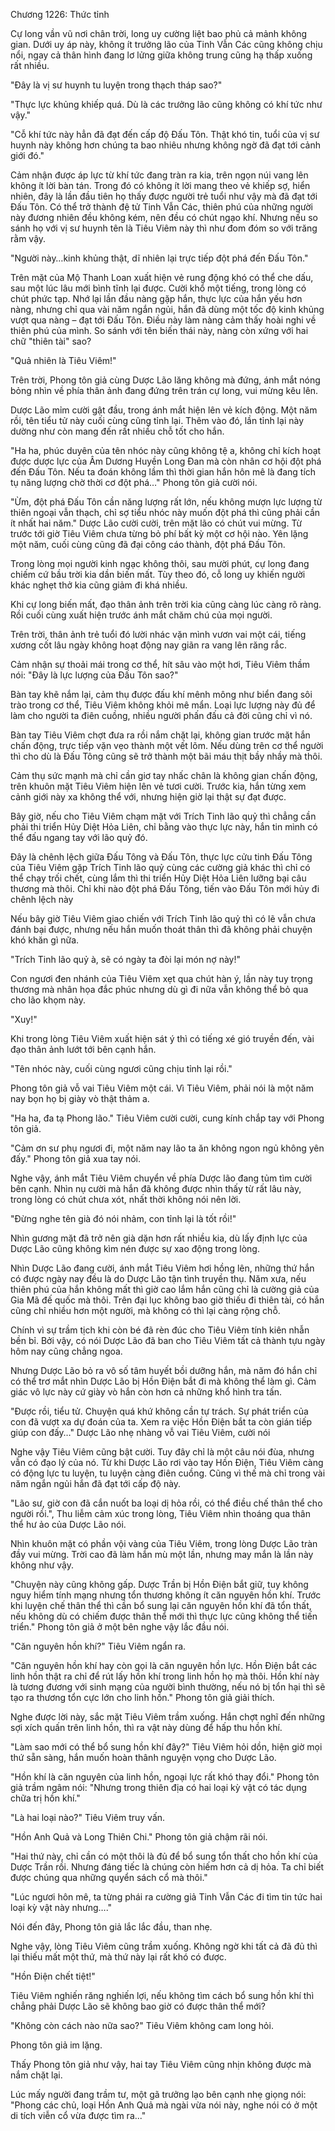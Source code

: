




Chương 1226: Thức tỉnh


Cự long vần vũ nơi chân trời, long uy cường liệt bao phủ cả mảnh không gian. Dưới uy áp này, không ít trưởng lão của Tinh Vẫn Các cũng không chịu nổi, ngay cả thân hình đang lơ lửng giữa không trung cũng hạ thấp xuống rất nhiều.

"Đây là vị sư huynh tu luyện trong thạch tháp sao?"

"Thực lực khủng khiếp quá. Dù là các trưởng lão cũng không có khí tức như vậy."

"Cỗ khí tức này hẳn đã đạt đến cấp độ Đấu Tôn. Thật khó tin, tuổi của vị sư huynh này không hơn chúng ta bao nhiêu nhưng không ngờ đã đạt tới cảnh giới đó."

Cảm nhận được áp lực từ khí tức đang tràn ra kia, trên ngọn núi vang lên không ít lời bàn tán. Trong đó có không ít lời mang theo vẻ khiếp sợ, hiển nhiên, đây là lần đầu tiên họ thấy được người trẻ tuổi như vậy mà đã đạt tới Đấu Tôn. Có thể trở thành đệ tử Tinh Vẫn Các, thiên phú của những người này đương nhiên đều không kém, nên đều có chút ngạo khí. Nhưng nếu so sánh họ với vị sư huynh tên là Tiêu Viêm này thì như đom đóm so với trăng rằm vậy.

"Người này…kinh khủng thật, dĩ nhiên lại trực tiếp đột phá đến Đấu Tôn."

Trên mặt của Mộ Thanh Loan xuất hiện vẻ rung động khó có thể che dấu, sau một lúc lâu mới bình tĩnh lại được. Cười khổ một tiếng, trong lòng có chút phức tạp. Nhớ lại lần đầu nàng gặp hắn, thực lực của hắn yếu hơn nàng, nhưng chỉ qua vài năm ngắn ngủi, hắn đã dùng một tốc độ kinh khủng vượt qua nàng – đạt tới Đấu Tôn. Điều này làm nàng cảm thấy hoài nghi về thiên phú của mình. So sánh với tên biến thái này, nàng còn xứng với hai chữ "thiên tài" sao?

"Quả nhiên là Tiêu Viêm!"

Trên trời, Phong tôn giả cùng Dược Lão lăng không mà đứng, ánh mắt nóng bỏng nhìn về phía thân ảnh đang đứng trên trán cự long, vui mừng kêu lên.

Dược Lão mỉm cười gật đầu, trong ánh mắt hiện lên vẻ kích động. Một năm rồi, tên tiểu tử này cuối cùng cũng tỉnh lại. Thêm vào đó, lần tỉnh lại này dường như còn mang đến rất nhiều chỗ tốt cho hắn.

"Ha ha, phúc duyên của tên nhóc này cũng không tệ a, không chỉ kích hoạt được dược lực của Âm Dương Huyền Long Đan mà còn nhân cơ hội đột phá đến Đấu Tôn. Nếu ta đoán không lầm thì thời gian hắn hôn mê là đang tích tụ năng lượng chờ thời cơ đột phá…" Phong tôn giả cười nói.

"Ừm, đột phá Đấu Tôn cần năng lượng rất lớn, nếu không mượn lực lượng từ thiên ngoại vẫn thạch, chỉ sợ tiểu nhóc này muốn đột phá thì cũng phải cần ít nhất hai năm." Dược Lão cười cười, trên mặt lão có chút vui mừng. Từ trước tới giờ Tiêu Viêm chưa từng bỏ phí bất kỳ một cơ hội nào. Yên lặng một năm, cuối cùng cũng đã đại công cáo thành, đột phá Đấu Tôn.

Trong lòng mọi người kinh ngạc không thôi, sau mười phút, cự long đang chiếm cứ bầu trời kia dần biến mất. Tùy theo đó, cỗ long uy khiến người khác nghẹt thở kia cũng giảm đi khá nhiều.

Khi cự long biến mất, đạo thân ảnh trên trời kia cũng càng lúc càng rõ ràng. Rồi cuối cùng xuất hiện trước ánh mắt chăm chú của mọi người.

Trên trời, thân ảnh trẻ tuổi đó lười nhác vặn mình vươn vai một cái, tiếng xương cốt lâu ngày không hoạt động nay giãn ra vang lên răng rắc.

Cảm nhận sự thoải mái trong cơ thể, hít sâu vào một hơi, Tiêu Viêm thầm nói: "Đây là lực lượng của Đấu Tôn sao?"

Bàn tay khẽ nắm lại, cảm thụ được đấu khí mênh mông như biển đang sôi trào trong cơ thể, Tiêu Viêm không khỏi mê mẩn. Loại lực lượng này đủ để làm cho người ta điên cuồng, nhiều người phấn đấu cả đời cũng chỉ vì nó.

Bàn tay Tiêu Viêm chợt đưa ra rồi nắm chặt lại, không gian trước mặt hắn chấn động, trực tiếp vặn vẹo thành một vết lõm. Nếu dùng trên cơ thể người thì cho dù là Đấu Tông cũng sẽ trở thành một bãi máu thịt bầy nhầy mà thôi.

Cảm thụ sức mạnh mà chỉ cần giơ tay nhấc chân là không gian chấn động, trên khuôn mặt Tiêu Viêm hiện lên vẻ tươi cười. Trước kia, hắn từng xem cảnh giới này xa không thể với, nhưng hiện giờ lại thật sự đạt được.

Bây giờ, nếu cho Tiêu Viêm chạm mặt với Trích Tinh lão quỷ thì chẳng cần phải thi triển Hủy Diệt Hỏa Liên, chỉ bằng vào thực lực này, hắn tin mình có thể đấu ngang tay với lão quỷ đó.

Đây là chênh lệch giữa Đấu Tông và Đấu Tôn, thực lực cửu tinh Đấu Tông của Tiêu Viêm gặp Trích Tinh lão quỷ cùng các cường giả khác thì chỉ có thể chạy trối chết, cùng lắm thì thi triển Hủy Diệt Hỏa Liên lưỡng bại câu thương mà thôi. Chỉ khi nào đột phá Đấu Tông, tiến vào Đấu Tôn mới hủy đi chênh lệch này

Nếu bây giờ Tiêu Viêm giao chiến với Trích Tinh lão quỷ thì có lẽ vẫn chưa đánh bại được, nhưng nếu hắn muốn thoát thân thì đã không phải chuyện khó khăn gì nữa.

"Trích Tinh lão quỷ à, sẽ có ngày ta đòi lại món nợ này!"

Con ngươi đen nhánh của Tiêu Viêm xẹt qua chút hàn ý, lần này tuy trọng thương mà nhân họa đắc phúc nhưng dù gì đi nữa vẫn không thể bỏ qua cho lão khọm này.

"Xuy!"

Khi trong lòng Tiêu Viêm xuất hiện sát ý thì có tiếng xé gió truyền đến, vài đạo thân ảnh lướt tới bên cạnh hắn.

"Tên nhóc này, cuối cùng ngươi cũng chịu tỉnh lại rồi."

Phong tôn giả vỗ vai Tiêu Viêm một cái. Vì Tiêu Viêm, phải nói là một năm nay bọn họ bị giày vò thật thảm a.

"Ha ha, đa tạ Phong lão." Tiêu Viêm cười cười, cung kính chắp tay với Phong tôn giả.

"Cảm ơn sư phụ ngươi đi, một năm nay lão ta ăn không ngon ngủ không yên đấy." Phong tôn giả xua tay nói.

Nghe vậy, ánh mắt Tiêu Viêm chuyển về phía Dược lão đang tủm tìm cười bên cạnh. Nhìn nụ cười mà hắn đã không được nhìn thấy từ rất lâu này, trong lòng có chút chưa xót, nhất thời không nói nên lời.

"Đừng nghe tên già đó nói nhảm, con tỉnh lại là tốt rồi!"

Nhìn gương mặt đã trở nên già dặn hơn rất nhiều kia, dù lấy định lực của Dược Lão cũng không kìm nén được sự xao động trong lòng.

Nhìn Dược Lão đang cười, ánh mắt Tiêu Viêm hơi hồng lên, những thứ hắn có được ngày nay đều là do Dược Lão tận tình truyền thụ. Năm xưa, nếu thiên phú của hắn không mất thì giờ cao lắm hắn cũng chỉ là cường giả của Gia Mã đế quốc mà thôi. Trên đại lục không bao giờ thiếu đi thiên tài, có hắn cũng chỉ nhiều hơn một người, mà không có thì lại càng rộng chỗ.

Chính vì sự trầm tịch khi còn bé đã rèn đúc cho Tiêu Viêm tính kiên nhẫn bền bỉ. Bởi vậy, có nói Dược Lão đã ban cho Tiêu Viêm tất cả thành tựu ngày hôm nay cũng chẳng ngoa.

Nhưng Dược Lão bỏ ra vô số tâm huyết bồi dưỡng hắn, mà năm đó hắn chỉ có thể trơ mắt nhìn Dược Lão bị Hồn Điện bắt đi mà không thể làm gì. Cảm giác vô lực này cứ giày vò hắn còn hơn cả những khổ hình tra tấn.

"Được rồi, tiểu tử. Chuyện quá khứ không cần tự trách. Sự phát triển của con đã vượt xa dự đoán của ta. Xem ra việc Hồn Điện bắt ta còn gián tiếp giúp con đấy…" Dược Lão nhẹ nhàng vỗ vai Tiêu Viêm, cười nói

Nghe vậy Tiêu Viêm cũng bật cười. Tuy đây chỉ là một câu nói đùa, nhưng vẫn có đạo lý của nó. Từ khi Dược Lão rơi vào tay Hồn Điện, Tiêu Viêm càng có động lực tu luyện, tu luyện càng điên cuồng. Cũng vì thế mà chỉ trong vài năm ngắn ngủi hắn đã đạt tới cấp độ này.

"Lão sư, giờ con đã cắn nuốt ba loại dị hỏa rồi, có thể điều chế thân thể cho người rồi.", Thu liễm cảm xúc trong lòng, Tiêu Viêm nhìn thoáng qua thân thể hư ảo của Dược Lão nói.

Nhìn khuôn mặt có phần vội vàng của Tiêu Viêm, trong lòng Dược Lão tràn đầy vui mừng. Trời cao đã làm hắn mù một lần, nhưng may mắn là lần này không như vậy.

"Chuyện này cũng không gấp. Dược Trần bị Hồn Điện bắt giữ, tuy không nguy hiểm tính mạng nhưng tổn thương không ít căn nguyên hồn khí. Trước khi luyện chế thân thể thì cần bổ sung lại căn nguyên hồn khí đã tổn thất, nếu không dù có chiếm được thân thể mới thì thực lực cũng không thể tiến triển." Phong tôn giả ở một bên nghe vậy lắc đầu nói.

"Căn nguyên hồn khí?" Tiêu Viêm ngẩn ra.

"Căn nguyên hồn khí hay còn gọi là căn nguyên hồn lực. Hồn Điện bắt các linh hồn thật ra chỉ để rút lấy hồn khí trong linh hồn họ mà thôi. Hồn khí này là tương đương với sinh mạng của người bình thường, nếu nó bị tổn hại thì sẽ tạo ra thương tổn cực lớn cho linh hồn." Phong tôn giả giải thích.

Nghe được lời này, sắc mặt Tiêu Viêm trầm xuống. Hắn chợt nghĩ đến những sợi xích quấn trên linh hồn, thì ra vật này dùng để hấp thu hồn khí.

"Làm sao mới có thể bổ sung hồn khí đây?" Tiêu Viêm hỏi dồn, hiện giờ mọi thứ sẵn sàng, hắn muốn hoàn thânh nguyện vọng cho Dược Lão.

"Hồn khí là căn nguyên của linh hồn, ngoại lực rất khó thay đổi." Phong tôn giả trầm ngâm nói: "Nhưng trong thiên địa có hai loại kỳ vật có tác dụng chữa trị hồn khí."

"Là hai loại nào?" Tiêu Viêm truy vấn.

"Hồn Anh Quả và Long Thiên Chi." Phong tôn giả chậm rãi nói.

"Hai thứ này, chỉ cần có một thôi là đủ để bổ sung tổn thất cho hồn khí của Dược Trần rồi. Nhưng đáng tiếc là chúng còn hiếm hơn cả dị hỏa. Ta chỉ biết được chúng qua những quyển sách cổ mà thôi."

"Lúc ngươi hôn mê, ta từng phái ra cường giả Tinh Vẫn Các đi tìm tin tức hai loại kỳ vật này nhưng…."

Nói đến đây, Phong tôn giả lắc lắc đầu, than nhẹ.

Nghe vậy, lòng Tiêu Viêm cũng trầm xuống. Không ngờ khi tất cả đã đủ thì lại thiếu mất một thứ, mà thứ này lại rất khó có được.

"Hồn Điện chết tiệt!"

Tiêu Viêm nghiến răng nghiến lợi, nếu không tìm cách bổ sung hồn khí thì chẳng phải Dược Lão sẽ không bao giờ có được thân thể mới?

"Không còn cách nào nữa sao?" Tiêu Viêm không cam long hỏi.

Phong tôn giả im lặng.

Thấy Phong tôn giả như vậy, hai tay Tiêu Viêm cũng nhịn không được mà nắm chặt lại.

Lúc mấy người đang trầm tư, một gã trưởng lạo bên cạnh nhẹ giọng nói: "Phong các chủ, loại Hồn Anh Quả mà ngài vừa nói này, nghe nói có ở một di tích viễn cổ vừa được tìm ra..."




